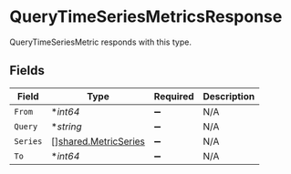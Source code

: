 # QueryTimeSeriesMetricsResponse

QueryTimeSeriesMetric responds with this type.


## Fields

| Field                                                               | Type                                                                | Required                                                            | Description                                                         |
| ------------------------------------------------------------------- | ------------------------------------------------------------------- | ------------------------------------------------------------------- | ------------------------------------------------------------------- |
| `From`                                                              | **int64*                                                            | :heavy_minus_sign:                                                  | N/A                                                                 |
| `Query`                                                             | **string*                                                           | :heavy_minus_sign:                                                  | N/A                                                                 |
| `Series`                                                            | [][shared.MetricSeries](../../../pkg/models/shared/metricseries.md) | :heavy_minus_sign:                                                  | N/A                                                                 |
| `To`                                                                | **int64*                                                            | :heavy_minus_sign:                                                  | N/A                                                                 |